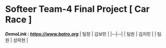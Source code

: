 #   Softeer Team-4 Final Project [ Car Race ]
***DemoLink : https://www.batro.org***
| 팀장 | 김보민 |
|--|--|
| 팀원 | 김지민 |
| 팀원 | 성락현 |
  